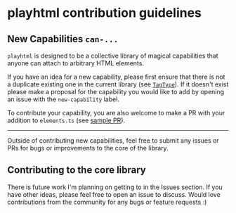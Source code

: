 # playhtml contribution guidelines

## New Capabilities `can-...`

`playhtml` is designed to be a collective library of magical capabilities that anyone can attach to arbitrary HTML elements.

If you have an idea for a new capability, please first ensure that there is not a duplicate existing one in the current library (see [`TagType`](https://github.com/spencerc99/playhtml/blob/main/src/types.ts#L100)). If it doesn't exist please make a proposal for the capability you would like to add by opening an issue with the `new-capability` label.

To contribute your capability, you are also welcome to make a PR with your addition to `elements.ts` (see [sample PR](https://github.com/spencerc99/playhtml/pull/10/files#diff-37bc0716e9726d7764d49fcc1b08ca0eb3f52170af06f8a49504b47e33ae09d2R327-R383)).

---

Outside of contributing new capabilities, feel free to submit any issues or
PRs for bugs or improvements to the core of the library.

## Contributing to the core library

There is future work I'm planning on getting to in the Issues section. If you have other ideas, please feel free to open an issue to discuss. Would love contributions from the community for any bugs or feature requests :)
